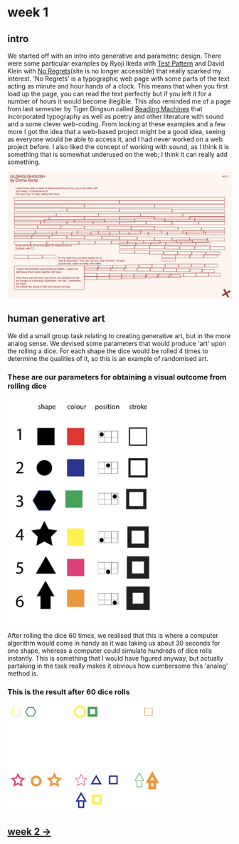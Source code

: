 # week 1

## intro

We started off with an intro into generative and parametric design. There were some particular examples by Ryoji Ikeda with [Test Pattern](https://www.youtube.com/watch?v=XwjlYpJCBgk) and David Klein with [No Regrets](http://davidjklein.ca/No-Regrets)(site is no longer accessible) that really sparked my interest. 'No Regrets' is a typographic web page with some parts of the text acting as minute and hour hands of a clock. This means that when you first load up the page, you can read the text perfectly but if you left it for a number of hours it would become illegible. This also reminded me of a page from last semester by Tiger Dingsun called [Reading Machines](https://tdingsun.github.io/reading-machines/) that incorporated typography as well as poetry and other literature with sound and a some clever web-coding. From looking at these examples and a few more I got the idea that a web-based project might be a good idea, seeing as everyone would be able to access it, and I had never worked on a web project before. I also liked the concept of working with sound, as I think it is something that is somewhat underused on the web; I think it can really add something.

<img src="Screen Shot 2020-10-21 at 12.28.08 pm.png" width="900" />

## human generative art

We did a small group task relating to creating generative art, but in the more analog sense. We devised some parameters that would produce 'art' upon the rolling a dice. For each shape the dice would be rolled 4 times to determine the qualities of it, so this is an example of randomised art.

### These are our parameters for obtaining a visual outcome from rolling dice

<img src="Screen%20Shot%202020-07-24%20at%203.29.08%20pm.png" width="350" />

After rolling the dice 60 times, we realised that this is where a computer algorithm would come in handy as it was taking us about 30 seconds for one shape, whereas a computer could simulate hundreds of dice rolls instantly. This is something that I would have figured anyway, but actually partaking in the task really makes it obvious how cumbersome this 'analog' method is.

### This is the result after 60 dice rolls

<img src="art.png" width="350" />

## [week 2 ->](https://sylvain-girard.github.io/Slave2theAlgo2020/week02/)
